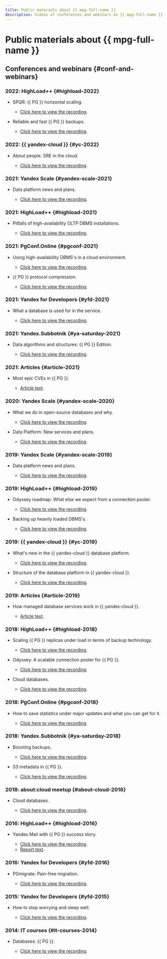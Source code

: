 ```yaml
---
title: Public materials about {{ mpg-full-name }}
description: Videos of conferences and webinars on {{ mpg-full-name }}.
---
```


# Public materials about {{ mpg-full-name }}

## Conferences and webinars {#conf-and-webinars}

### 2022: HighLoad++ {#highload-2022}

* SPQR: {{ PG }} horizontal scaling.

  * [Click here to view the recording](https://highload.ru/moscow/2022/abstracts/9662).

* Reliable and fast {{ PG }} backups.

  * [Click here to view the recording](https://www.youtube.com/watch?v=DcIq7H622dQ).

### 2022: {{ yandex-cloud }} {#yc-2022}

* About people. SRE in the cloud.

  * [Click here to view the recording](https://www.youtube.com/watch?v=8YwepbGf1WM).

### 2021: Yandex Scale {#yandex-scale-2021}

* Data platform news and plans.

  * [Click here to view the recording](https://www.youtube.com/watch?v=34azYnDBiYY).

### 2021: HighLoad++ {#highload-2021}

* Pitfalls of high-availability OLTP DBMS installations.

  * [Click here to view the recording](https://www.youtube.com/watch?v=vxT0tDEk7jU).

### 2021: PgConf.Online {#pgconf-2021}

* Using high-availability DBMS's in a cloud environment.

  * [Click here to view the recording](https://www.youtube.com/watch?v=B9tMOJdCPko).

* {{ PG }} protocol compression.

  * [Click here to view the recording](https://pgconf.ru/202110/309227).

### 2021: Yandex for Developers {#yfd-2021}

* What a database is used for in the service.

  * [Click here to view the recording](https://www.youtube.com/watch?v=cddm8I0UgjU).

### 2021: Yandex.Subbotnik {#ya-saturday-2021}

* Data algorithms and structures: {{ PG }} Edition.

  * [Click here to view the recording](https://www.youtube.com/live/35Q2338ywEw?feature=share&t=2283).

### 2021: Articles {#article-2021}

* Most epic CVEs in {{ PG }}.

  * [Article text](https://xakep.ru/2021/12/03/postgresql-cve-history/).

### 2020: Yandex Scale {#yandex-scale-2020}

* What we do in open-source databases and why.

  * [Click here to view the recording](https://www.youtube.com/watch?v=PCG5bO9Ug60).

* Data Platform: New services and plans.

  * [Click here to view the recording](https://www.youtube.com/watch?v=2366fedcSK8).

### 2019: Yandex Scale {#yandex-scale-2019}

* Data platform news and plans.

  * [Click here to view the recording](https://www.youtube.com/watch?v=wp3JugBvJFc).

### 2019: HighLoad++ {#highload-2019}

* Odyssey roadmap: What else we expect from a connection pooler.

  * [Click here to view the recording](https://highload.ru/moscow/2019/abstracts/5982).

* Backing up heavily loaded DBMS's.

  * [Click here to view the recording](https://highload.ru/moscow/2019/abstracts/5981).

### 2019: {{ yandex-cloud }} {#yc-2019}

* What's new in the {{ yandex-cloud }} database platform.

  * [Click here to view the recording](https://www.youtube.com/watch?v=5OcUo3J4Wdc).

* Structure of the database platform in {{ yandex-cloud }}.

  * [Click here to view the recording](https://www.youtube.com/watch?v=Cwdg425a_cw).

### 2019: Articles {#article-2019}

* How managed database services work in {{ yandex-cloud }}.

  * [Article text](https://habr.com/ru/companies/yandex/articles/477860/).

### 2018: HighLoad++ {#highload-2018}

* Scaling {{ PG }} replicas under load in terms of backup technology.

  * [Click here to view the recording](https://highload.ru/moscow/2018/abstracts/3964).

* Odyssey: A scalable connection pooler for {{ PG }}.

  * [Click here to view the recording](https://www.youtube.com/watch?v=Wq7wQ9oyvSw).

* Cloud databases.

  * [Click here to view the recording](https://www.youtube.com/watch?v=xyMN1EA9p5Y).

### 2018: PgConf.Online {#pgconf-2018}

* How to save statistics under major updates and what you can get for it.

  * [Click here to view the recording](https://www.youtube.com/watch?v=uAbJ2C2Fxj8).

### 2018: Yandex.Subbotnik {#ya-saturday-2018}

* Boosting backups.

  * [Click here to view the recording](https://www.youtube.com/watch?v=bXuN4Na0cEo).

* S3 metadata in {{ PG }}.

  * [Click here to view the recording](https://www.youtube.com/watch?v=HqPYXZDt3VA).

### 2018: about:cloud meetup {#about-cloud-2018}

* Cloud databases.

  * [Click here to view the recording](https://www.youtube.com/watch?v=3n7O4QfYWus).

### 2016: HighLoad++ {#highload-2016}

* Yandex.Mail with {{ PG }} success story.

  * [Click here to view the recording](https://www.youtube.com/watch?v=pe_dwL38_o8).
  * [Report text](https://habr.com/ru/articles/321756/).

### 2016: Yandex for Developers {#yfd-2016}

* PGmigrate: Pain-free migration.

  * [Click here to view the recording](https://www.youtube.com/watch?v=LqB1DA6fJB8).

### 2015: Yandex for Developers {#yfd-2015}

* How to stop worrying and sleep well.

  * [Click here to view the recording](https://www.youtube.com/watch?v=cqyloVzIZqM).

### 2014: IT courses {#it-courses-2014}

* Databases: {{ PG }}.

  * [Click here to view the recording](https://www.youtube.com/watch?v=ejLzS6rVpkk).
